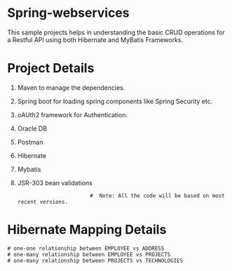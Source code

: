 # Spring-webservices
  This sample projects helps in understanding the basic CRUD operations for a Restful API using both Hibernate and MyBatis Frameworks.
    
# Project Details
  1. Maven to manage the dependencies.
  2. Spring boot for loading spring components like Spring Security etc.
  3. oAUth2 framework for Authentication.
  4. Oracle DB 
  5. Postman
  6. Hibernate
  7. Mybatis
  8. JSR-303 bean validations
  
  
                                #  Note: All the code will be based on most recent versions.
 

  
 # Hibernate Mapping Details
   
    # one-one relationship between EMPLOYEE vs ADDRESS
    # one-many relationship between EMPLOYEE vs PROJECTS
    # one-many relationship between PROJECTS vs TECHNOLOGIES
  
